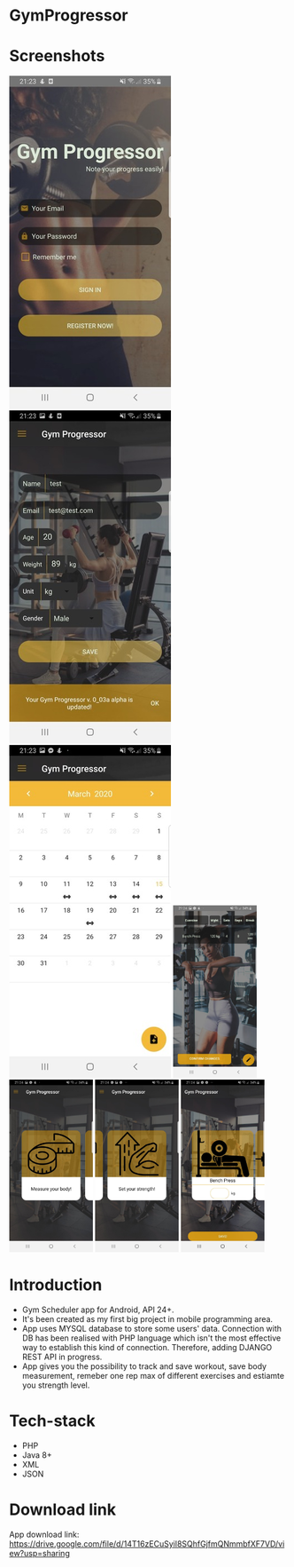 # GymProgressor

# Screenshots
<img src="https://github.com/kgarbacinski/GymProgressor/blob/master/gym_progressor_0.jfif" />
<img src="https://github.com/kgarbacinski/GymProgressor/blob/master/gym_progressor_1.jfif" />
<img src="https://github.com/kgarbacinski/GymProgressor/blob/master/gym_progressor_2.jfif" />
<img src="https://github.com/kgarbacinski/GymProgressor/blob/master/gym_progressor_3.jpg" width=30% />
<img src="https://github.com/kgarbacinski/GymProgressor/blob/master/gym_progressor_4.jpg" width=30% />
<img src="https://github.com/kgarbacinski/GymProgressor/blob/master/gym_progressor_5.jpg" width=30% />
<img src="https://github.com/kgarbacinski/GymProgressor/blob/master/gym_progressor_6.jpg" width=30% />

# Introduction
- Gym Scheduler app for Android, API 24+.
- It's been created as my first big project in mobile programming area. 
- App uses MYSQL database to store some users' data. Connection with DB has been realised with PHP language which isn't the most effective way to establish this kind of connection. Therefore, adding DJANGO REST API in progress.
- App gives you the possibility to track and save workout, save body measurement, remeber one rep max of different exercises and estiamte you strength level.

# Tech-stack
- PHP
- Java 8+
- XML
- JSON

# Download link
App download link: https://drive.google.com/file/d/14T16zECuSyil8SQhfGjfmQNmmbfXF7VD/view?usp=sharing
